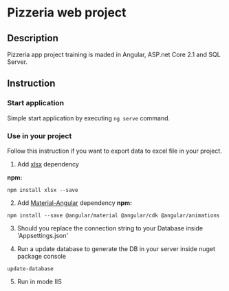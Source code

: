 # Pizzeria web project
## Description

Pizzeria app project training is maded in Angular, ASP.net Core 2.1 and SQL Server.

## Instruction

### Start application
Simple start application by executing `ng serve` command.

### Use in your project
Follow this instruction if you want to export data to excel file in your project.

1. Add [xlsx](https://www.npmjs.com/package/xlsx) dependency

**npm:**
```
npm install xlsx --save
```

2. Add [Material-Angular](https://material.angular.io) dependency
**npm:**
```
npm install --save @angular/material @angular/cdk @angular/animations
```

3. Should you replace the connection string to your Database inside 'Appsettings.json'

4. Run a update database to generate the DB in your server inside nuget package console
```
update-database
```

5. Run in mode IIS